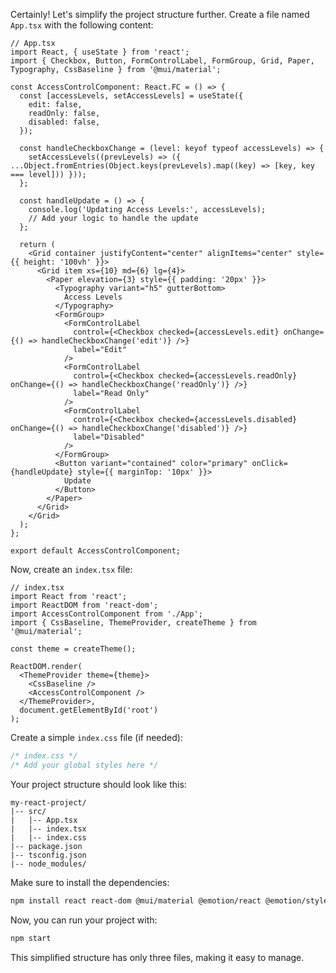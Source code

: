 Certainly! Let's simplify the project structure further. Create a file named `App.tsx` with the following content:

```tsx
// App.tsx
import React, { useState } from 'react';
import { Checkbox, Button, FormControlLabel, FormGroup, Grid, Paper, Typography, CssBaseline } from '@mui/material';

const AccessControlComponent: React.FC = () => {
  const [accessLevels, setAccessLevels] = useState({
    edit: false,
    readOnly: false,
    disabled: false,
  });

  const handleCheckboxChange = (level: keyof typeof accessLevels) => {
    setAccessLevels((prevLevels) => ({ ...Object.fromEntries(Object.keys(prevLevels).map((key) => [key, key === level])) }));
  };

  const handleUpdate = () => {
    console.log('Updating Access Levels:', accessLevels);
    // Add your logic to handle the update
  };

  return (
    <Grid container justifyContent="center" alignItems="center" style={{ height: '100vh' }}>
      <Grid item xs={10} md={6} lg={4}>
        <Paper elevation={3} style={{ padding: '20px' }}>
          <Typography variant="h5" gutterBottom>
            Access Levels
          </Typography>
          <FormGroup>
            <FormControlLabel
              control={<Checkbox checked={accessLevels.edit} onChange={() => handleCheckboxChange('edit')} />}
              label="Edit"
            />
            <FormControlLabel
              control={<Checkbox checked={accessLevels.readOnly} onChange={() => handleCheckboxChange('readOnly')} />}
              label="Read Only"
            />
            <FormControlLabel
              control={<Checkbox checked={accessLevels.disabled} onChange={() => handleCheckboxChange('disabled')} />}
              label="Disabled"
            />
          </FormGroup>
          <Button variant="contained" color="primary" onClick={handleUpdate} style={{ marginTop: '10px' }}>
            Update
          </Button>
        </Paper>
      </Grid>
    </Grid>
  );
};

export default AccessControlComponent;
```

Now, create an `index.tsx` file:

```tsx
// index.tsx
import React from 'react';
import ReactDOM from 'react-dom';
import AccessControlComponent from './App';
import { CssBaseline, ThemeProvider, createTheme } from '@mui/material';

const theme = createTheme();

ReactDOM.render(
  <ThemeProvider theme={theme}>
    <CssBaseline />
    <AccessControlComponent />
  </ThemeProvider>,
  document.getElementById('root')
);
```

Create a simple `index.css` file (if needed):

```css
/* index.css */
/* Add your global styles here */
```

Your project structure should look like this:

```plaintext
my-react-project/
|-- src/
|   |-- App.tsx
|   |-- index.tsx
|   |-- index.css
|-- package.json
|-- tsconfig.json
|-- node_modules/
```

Make sure to install the dependencies:

```bash
npm install react react-dom @mui/material @emotion/react @emotion/styled
```

Now, you can run your project with:

```bash
npm start
```

This simplified structure has only three files, making it easy to manage.